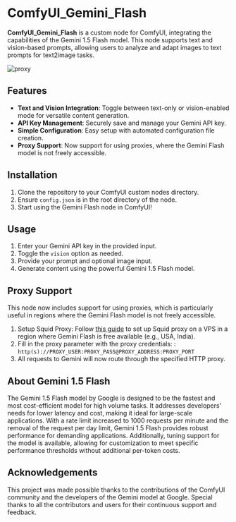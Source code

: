 # ComfyUI_Gemini_Flash

**ComfyUI_Gemini_Flash** is a custom node for ComfyUI, integrating the capabilities of the Gemini 1.5 Flash model. This node supports text and vision-based prompts, allowing users to analyze and adapt images to text prompts for text2image tasks.

![proxy](https://github.com/user-attachments/assets/22a52b82-ceab-4d67-99df-57616bd0594a)



## Features

- **Text and Vision Integration**: Toggle between text-only or vision-enabled mode for versatile content generation.
- **API Key Management**: Securely save and manage your Gemini API key.
- **Simple Configuration**: Easy setup with automated configuration file creation.
- **Proxy Support**: Now support for using proxies, where the Gemini Flash model is not freely accessible.

## Installation

1. Clone the repository to your ComfyUI custom nodes directory.
2. Ensure `config.json` is in the root directory of the node.
3. Start using the Gemini Flash node in ComfyUI!

## Usage

1. Enter your Gemini API key in the provided input.
2. Toggle the `vision` option as needed.
3. Provide your prompt and optional image input.
4. Generate content using the powerful Gemini 1.5 Flash model.

## Proxy Support

This node now includes support for using proxies, which is particularly useful in regions where the Gemini Flash model is not freely accessible.

1. Setup Squid Proxy: Follow [this guide](https://www.digitalocean.com/community/tutorials/how-to-set-up-squid-proxy-on-ubuntu-20-04) to set up Squid proxy on a VPS in a region where Gemini Flash is free available (e.g., USA, India).
2. Fill in the proxy parameter with the proxy credentials: : `http(s)://PROXY_USER:PROXY_PASS@PROXY_ADDRESS:PROXY_PORT`
3. All requests to Gemini will now route through the specified HTTP proxy.

## About Gemini 1.5 Flash

The Gemini 1.5 Flash model by Google is designed to be the fastest and most cost-efficient model for high volume tasks. It addresses developers' needs for lower latency and cost, making it ideal for large-scale applications. With a rate limit increased to 1000 requests per minute and the removal of the request per day limit, Gemini 1.5 Flash provides robust performance for demanding applications. Additionally, tuning support for the model is available, allowing for customization to meet specific performance thresholds without additional per-token costs.

## Acknowledgements

This project was made possible thanks to the contributions of the ComfyUI community and the developers of the Gemini model at Google. Special thanks to all the contributors and users for their continuous support and feedback.
